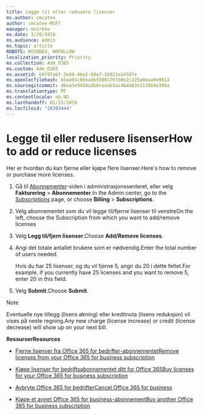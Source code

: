 ```yaml
---
title: Legge til eller redusere lisenser
ms.author: cmcatee
author: cmcatee-MSFT
manager: mnirkhe
ms.date: 3/20/2018
ms.audience: Admin
ms.topic: article
ROBOTS: NOINDEX, NOFOLLOW
localization_priority: Priority
ms.collection: Adm_O365
ms.custom: Adm_O365
ms.assetid: 69797abf-3e60-4be2-b0a7-26022a14397e
ms.openlocfilehash: bbaa91c8beadb5508176fb8e2c225a0aaa0e0613
ms.sourcegitcommit: d6ea5e9458a2b8ceaab3ac4bd483e1130b9a398a
ms.translationtype: MT
ms.contentlocale: nb-NO
ms.lasthandoff: 01/15/2019
ms.locfileid: "28303444"
---
```

# <a name="how-to-add-or-reduce-licenses"></a><span data-ttu-id="8dcf2-102">Legge til eller redusere lisenser</span><span class="sxs-lookup"><span data-stu-id="8dcf2-102">How to add or reduce licenses</span></span>

<span data-ttu-id="8dcf2-103">Her er hvordan du kan fjerne eller kjøpe flere lisenser.</span><span class="sxs-lookup"><span data-stu-id="8dcf2-103">Here's how to remove or purchase more licenses.</span></span>
  
1. <span data-ttu-id="8dcf2-104">Gå til [Abonnementer](https://go.microsoft.com/fwlink/p/?linkid=842054)-siden i administrasjonssenteret, eller velg **Fakturering** \> **Abonnementer**.</span><span class="sxs-lookup"><span data-stu-id="8dcf2-104">In the Admin center, go to the [Subscriptions](https://go.microsoft.com/fwlink/p/?linkid=842054) page, or choose **Billing** \> **Subscriptions**.</span></span>
    
2. <span data-ttu-id="8dcf2-105">Velg abonnementet som du vil legge til/fjerne lisenser til venstre</span><span class="sxs-lookup"><span data-stu-id="8dcf2-105">On the left, choose the Subscription from which you want to add/remove licenses</span></span>
    
3. <span data-ttu-id="8dcf2-106">Velg **Legg til/fjern lisenser**.</span><span class="sxs-lookup"><span data-stu-id="8dcf2-106">Choose **Add/Remove licenses**.</span></span>
    
4. <span data-ttu-id="8dcf2-107">Angi det totale antallet brukere som er nødvendig.</span><span class="sxs-lookup"><span data-stu-id="8dcf2-107">Enter the total number of users needed.</span></span>
    
    <span data-ttu-id="8dcf2-108">Hvis du har 25 lisenser, og du vil fjerne 5, angir du 20 i dette feltet.</span><span class="sxs-lookup"><span data-stu-id="8dcf2-108">For example, if you currently have 25 licenses and you want to remove 5, enter 20 in this field.</span></span>
    
5. <span data-ttu-id="8dcf2-109">Velg **Submit**.</span><span class="sxs-lookup"><span data-stu-id="8dcf2-109">Choose **Submit**.</span></span>
    
> [!NOTE]
> <span data-ttu-id="8dcf2-110">Eventuelle nye tillegg (lisens økning) eller kreditnota (lisens reduksjon) vil vises på neste regning.</span><span class="sxs-lookup"><span data-stu-id="8dcf2-110">Any new charge (license increase) or credit (license decrease) will show up on your next bill.</span></span> 
  
 <span data-ttu-id="8dcf2-111">**Ressurser**</span><span class="sxs-lookup"><span data-stu-id="8dcf2-111">**Resources**</span></span>
  
- [<span data-ttu-id="8dcf2-112">Fjerne lisenser fra Office 365 for bedrifter-abonnementet</span><span class="sxs-lookup"><span data-stu-id="8dcf2-112">Remove licenses from your Office 365 for business subscription</span></span>](https://support.office.com/article/9c64d127-e2dd-4ecc-81f5-2f87e5a74803)
    
- [<span data-ttu-id="8dcf2-113">Kjøpe lisenser for bedriftsabonnementet ditt for Office 365</span><span class="sxs-lookup"><span data-stu-id="8dcf2-113">Buy licenses for your Office 365 for business subscription</span></span>](https://support.office.com/article/36081d8d-b3fa-4948-8c34-e217bba825e1)
    
- [<span data-ttu-id="8dcf2-114">Avbryte Office 365 for bedrifter</span><span class="sxs-lookup"><span data-stu-id="8dcf2-114">Cancel Office 365 for business</span></span>](https://support.office.com/article/b1bc0bef-4608-4601-813a-cdd9f746709a)
    
- [<span data-ttu-id="8dcf2-115">Kjøpe et annet Office 365 for business-abonnement</span><span class="sxs-lookup"><span data-stu-id="8dcf2-115">Buy another Office 365 for business subscription</span></span>](https://support.office.com/article/fab3b86c-3359-4042-8692-5d4dc7550b7c)
    

